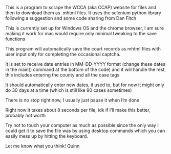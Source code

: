 This is a program to scrape the WCCA (aka CCAP) website for files and then to download them as .mhtml files. 
It uses the selenium python library following a suggestion and some code sharing from Dan Fitch

This is currently set up for Windows OS and the chrome browser, I am sure making it work for mac would require only minimal tweaking to the save functions

This program will automatically save the court records as mhtml files with user input only for completing the occasional captcha.

It is set to receive date entries in MM-DD-YYYY format (change these dates in the main() command at the bottom of the code) and it will handle the rest, this includes entering the county and all the case tags

It should automatically enter new dates, it used to, but for now it might only do 30 days at a time (which is still like 90 cases sometimes) 

There is no stop right now, I usually just pause it when I’m done

Right now it takes about 8 seconds per file, idk if I’ll make this better, probably not worth 

Try not to touch your computer as much as possible since the only way I could get it to save the file was by using desktop commands which you can easily mess up by hitting the keyboard. 

Let me know what you think!
Quinn
